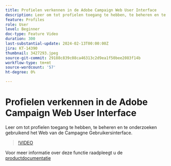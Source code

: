 ```yaml
---
title: Profielen verkennen in de Adobe Campaign Web User Interface
description: Leer om tot profielen toegang te hebben, te beheren en te onderzoeken gebruikend het Web van de Campagne Gebruikersinterface.
feature: Profiles
role: User
level: Beginner
doc-type: Feature Video
duration: 300
last-substantial-update: 2024-02-13T00:00:00Z
jira: KT-14390
thumbnail: 3427293.jpeg
source-git-commit: 29188c839c08ca46313c2d9ea1f50bee2083f14b
workflow-type: tm+mt
source-wordcount: '57'
ht-degree: 0%

---
```



# Profielen verkennen in de Adobe Campaign Web User Interface

Leer om tot profielen toegang te hebben, te beheren en te onderzoeken gebruikend het Web van de Campagne Gebruikersinterface.

>[!VIDEO](https://video.tv.adobe.com/v/3427293/?learn=on)

Voor meer informatie over deze functie raadpleegt u de [productdocumentatie](https://experienceleague.adobe.com/docs/campaign-web/v8/audiences/work-with-profiles/about-recipients.html)